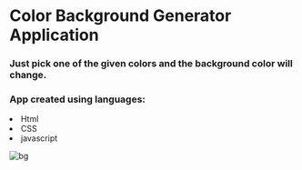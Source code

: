 # Color Background Generator Application
### Just pick one of the given colors and the background color will change. 
### App created using languages:
<li> Html </li>
<li>CSS </li>
<li>javascript </li>

![bg](https://user-images.githubusercontent.com/55224607/191020712-3f4b0b9b-4a6b-421c-ba54-30abb66808b2.PNG)
